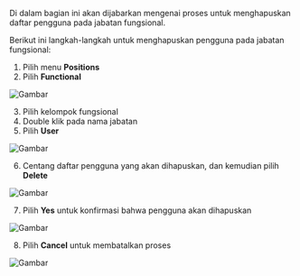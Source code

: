 Di dalam bagian ini akan dijabarkan mengenai proses untuk menghapuskan daftar pengguna pada jabatan fungsional.

Berikut ini langkah-langkah untuk menghapuskan pengguna pada jabatan fungsional:

1. Pilih menu **Positions**
2. Pilih **Functional**

![Gambar](_screenshot/.png/?sanitize=true)

3. Pilih kelompok fungsional
4. Double klik pada nama jabatan
5. Pilih **User**

![Gambar](_screenshot/.png/?sanitize=true)

6. Centang daftar pengguna yang akan dihapuskan, dan kemudian pilih **Delete**

![Gambar](_screenshot/.png/?sanitize=true)

7. Pilih **Yes** untuk konfirmasi bahwa pengguna akan dihapuskan

![Gambar](_screenshot/.png/?sanitize=true)

8. Pilih **Cancel** untuk membatalkan proses

![Gambar](_screenshot/.png/?sanitize=true)